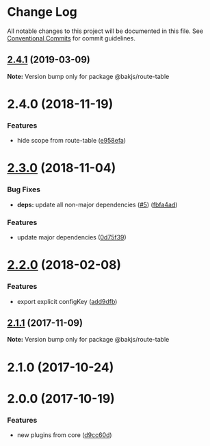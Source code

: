 # Change Log

All notable changes to this project will be documented in this file.
See [Conventional Commits](https://conventionalcommits.org) for commit guidelines.

## [2.4.1](https://github.com/bakjs/bak/compare/@bakjs/route-table@2.4.0...@bakjs/route-table@2.4.1) (2019-03-09)

**Note:** Version bump only for package @bakjs/route-table





# 2.4.0 (2018-11-19)


### Features

* hide scope from route-table ([e958efa](https://github.com/bakjs/bak/commit/e958efa))





# [2.3.0](https://github.com/bakjs/plugins/compare/@bakjs/route-table@2.2.0...@bakjs/route-table@2.3.0) (2018-11-04)


### Bug Fixes

* **deps:** update all non-major dependencies ([#5](https://github.com/bakjs/plugins/issues/5)) ([fbfa4ad](https://github.com/bakjs/plugins/commit/fbfa4ad))


### Features

* update major dependencies ([0d75f39](https://github.com/bakjs/plugins/commit/0d75f39))





<a name="2.2.0"></a>
# [2.2.0](https://github.com/bakjs/plugins/compare/@bakjs/route-table@2.1.1...@bakjs/route-table@2.2.0) (2018-02-08)


### Features

* export explicit configKey ([add9dfb](https://github.com/bakjs/plugins/commit/add9dfb))




<a name="2.1.1"></a>
## [2.1.1](https://github.com/bakjs/plugins/compare/@bakjs/route-table@2.1.0...@bakjs/route-table@2.1.1) (2017-11-09)




**Note:** Version bump only for package @bakjs/route-table

<a name="2.1.0"></a>
# 2.1.0 (2017-10-24)



<a name="2.0.0"></a>
# 2.0.0 (2017-10-19)


### Features

* new plugins from core ([d9cc60d](https://github.com/bakjs/plugins/commit/d9cc60d))
